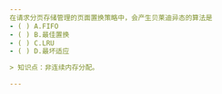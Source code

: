 ```yaml
---
在请求分页存储管理的页面置换策略中，会产生贝莱迪异态的算法是
- ( ) A.FIFO 
- ( ) B.最佳置换 
- ( ) C.LRU 
- ( ) D.最坏适应

> 知识点：非连续内存分配。

---
```

